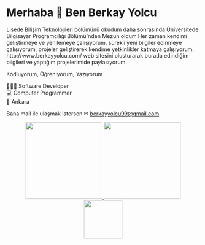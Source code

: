 <h1>Merhaba 👋 Ben Berkay Yolcu</h1>

<p>Lisede Bilişim Teknolojileri bölümünü okudum daha sonrasında Üniversitede Bilgisayar Programcılığı Bölümü'nden Mezun oldum Her zaman kendimi geliştirmeye ve yenilemeye çalışıyorum. sürekli yeni bilgiler edinmeye çalışıyorum, projeler geliştirerek kendime yetkinlikler katmaya çalışıyorum. http://www.berkayyolcu.com/ 
web sitesini olusturarak burada edindiğim bilgileri ve yaptığım projelerimide paylasıyorum </p>


Kodluyorum, Öğreniyorum, Yazıyorum


👨🏻‍💻 Software Developer  </br>
💻 Computer Programmer                       
📌 Ankara </br>


Bana mail ile ulaşmak istersen ✉ berkayyolcu99@gmail.com

<p align="center">
  
<a href="https://z-p15.www.instagram.com/berkay_yolcu/">
<img src="https://user-images.githubusercontent.com/56292568/197898421-56294c35-7fac-465d-93d8-bdbf4e2eea62.png" width="200"/>
</a>
  
<a href="https://www.linkedin.com/in/berkay-yolcu-2958741a2/">
<img src="https://user-images.githubusercontent.com/56292568/197902657-04048d2b-ebea-45d1-b9a3-896c06d28089.png" width="200"/>
</a>

<a href="https://twitter.com/berkayyolcu0" >
<img src="https://user-images.githubusercontent.com/56292568/197902688-af14a907-a73f-4dcd-8fad-f289b10d2c3c.png" width="100"/>
</a>

</p>


